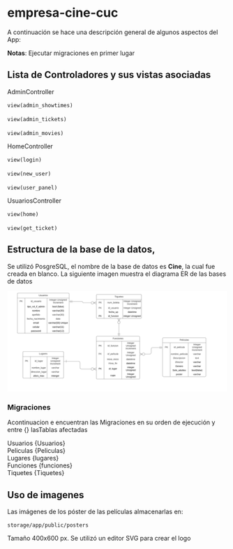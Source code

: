# empresa-cine-cuc

  
  A continuación se hace una descripción general de algunos aspectos del App:
 
**Notas**: Ejecutar migraciones en primer lugar 

## Lista de Controladores y sus vistas asociadas

  

AdminController

	view(admin_showtimes)

	view(admin_tickets)

	view(admin_movies)

  

HomeController

	view(login)

	view(new_user)

	view(user_panel)

  

UsuariosController

	view(home)

	view(get_ticket)

  
  
  
  
  

## Estructura de la base de la datos, 
Se utilizó PosgreSQL, el nombre de la base de datos es **Cine**, la cual fue creada en blanco.
La siguiente imagen muestra el diagrama ER de las bases de datos

![BDER](/DiagramaERBD.png)

  
  ### Migraciones
Acontinuacion e encuentran las Migraciones en su orden de ejecución y entre {} lasTablas afectadas

Usuarios {Usuarios}<br>
Peliculas {Peliculas}<br>
Lugares {lugares}<br>
Funciones {funciones}<br>
Tiquetes {Tiquetes}<br>

## Uso de imagenes

Las imágenes de los póster de las películas almacenarlas en: 

	storage/app/public/posters
	
Tamaño 400x600 px.
Se utilizó un editor SVG para crear el logo






 

